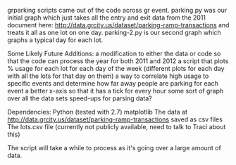 grparking scripts came out of the code across gr event.
parking.py was our initial graph which just takes all the entry and exit data from the 2011 document here: http://data.grcity.us/dataset/parking-ramp-transactions and treats it all as one lot on one day.
parking-2.py is our second graph which graphs a typical day for each lot.

Some Likely Future Additions:
a modification to either the data or code so that the code can process the year for both 2011 and 2012
a script that plots % usage for each lot for each day of the week (different plots for each day with all the lots for that day on them)
a way to correlate high usage to specific events and determine how far away people are parking for each event
a better x-axis so that it has a tick for every hour
some sort of graph over all the data sets
speed-ups for parsing data?

Dependencies:
Python (tested with 2.7)
matplotlib
The data at http://data.grcity.us/dataset/parking-ramp-transactions saved as csv files
The lots.csv file (currently not publicly available, need to talk to Traci about this)

The script will take a while to process as it's going over a large amount of data.

